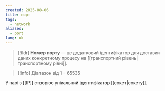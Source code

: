 ```yaml
---
created: 2025-08-06
title: порт
tags:
  - network
aliases:
  - port
lang: uk
---
```

> [!tldr]
> **Номер порту** — це додатковий ідентифікатор для доставки даних конкретному процесу на [[транспортний рівень|транспортному рівні]].

> [!info] Діапазон від  $1-65535$

У парі з [[IP]] створює унікальний ідентифікатор [[сокет|сокету]].